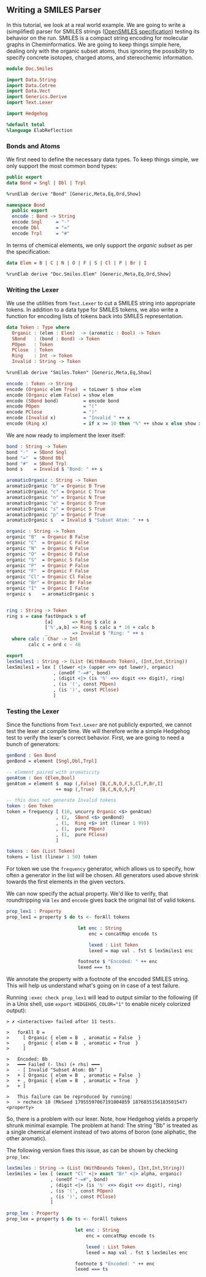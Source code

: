 ## Writing a SMILES Parser

In this tutorial, we look at a real world example.
We are going to write a (simplified) parser for SMILES strings
([OpenSMILES specification](http://opensmiles.org/opensmiles.html))
testing its behavior on the run. SMILES is a compact string encoding
for molecular graphs in Cheminformatics. We are going to keep things
simple here, dealing only with the organic subset atoms, thus ignoring
the possibility to specify concrete isotopes, charged atoms,
and stereochemic information.

```idris
module Doc.Smiles

import Data.String
import Data.Cotree
import Data.Vect
import Generics.Derive
import Text.Lexer

import Hedgehog

%default total
%language ElabReflection
```

### Bonds and Atoms

We first need to define the necessary data types.
To keep things simple, we only support the most common
bond types:

```idris
public export
data Bond = Sngl | Dbl | Trpl

%runElab derive "Bond" [Generic,Meta,Eq,Ord,Show]

namespace Bond
  public export
  encode : Bond -> String
  encode Sngl     = "-"
  encode Dbl      = "="
  encode Trpl     = "#"
```

In terms of chemical elements, we only support the *organic subset*
as per the specification:


```idris
data Elem = B | C | N | O | F | S | Cl | P | Br | I

%runElab derive "Doc.Smiles.Elem" [Generic,Meta,Eq,Ord,Show]
```

### Writing the Lexer

We use the utilities from `Text.Lexer` to cut a SMILES string into
appropriate tokens. In addition to a data type for SMILES tokens,
we also write a function for encoding lists of tokens back into
SMILES representation.

```idris
data Token : Type where
  Organic : (elem : Elem)  -> (aromatic : Bool) -> Token
  SBond   : (bond : Bond) -> Token
  POpen   : Token
  PClose  : Token
  Ring    : Int -> Token
  Invalid : String -> Token

%runElab derive "Smiles.Token" [Generic,Meta,Eq,Show]

encode : Token -> String
encode (Organic elem True)  = toLower $ show elem
encode (Organic elem False) = show elem
encode (SBond bond)         = encode bond
encode POpen                = "("
encode PClose               = ")"
encode (Invalid x)          = "Invalid " ++ x
encode (Ring x)             = if x >= 10 then "%" ++ show x else show x
```

We are now ready to implement the lexer itself:

```idris
bond : String -> Token
bond "-"  = SBond Sngl
bond "="  = SBond Dbl
bond "#"  = SBond Trpl
bond s    = Invalid $ "Bond: " ++ s

aromaticOrganic : String -> Token
aromaticOrganic "b" = Organic B True
aromaticOrganic "c" = Organic C True
aromaticOrganic "n" = Organic N True
aromaticOrganic "o" = Organic O True
aromaticOrganic "s" = Organic S True
aromaticOrganic "p" = Organic P True
aromaticOrganic s   = Invalid $ "Subset Atom: " ++ s

organic : String -> Token
organic "B"  = Organic B False
organic "C"  = Organic C False
organic "N"  = Organic N False
organic "O"  = Organic O False
organic "S"  = Organic S False
organic "P"  = Organic P False
organic "F"  = Organic F False
organic "Cl" = Organic Cl False
organic "Br" = Organic Br False
organic "I"  = Organic I False
organic s    = aromaticOrganic s


ring : String -> Token
ring s = case fastUnpack s of
              [a]       => Ring $ calc a
              ['%',a,b] => Ring $ calc a * 10 + calc b
              _         => Invalid $ "Ring: " ++ s
  where calc : Char -> Int
        calc c = ord c - 48

export
lexSmiles1 : String -> (List (WithBounds Token), (Int,Int,String))
lexSmiles1 = lex [ (lower <|> (upper <+> opt lower), organic)
                 , (oneOf "-=#", bond)
                 , (digit <|> (is '%' <+> digit <+> digit), ring)
                 , (is '(', const POpen)
                 , (is ')', const PClose)
                 ]
```

### Testing the Lexer

Since the functions from `Text.Lexer` are not publicly exported,
we cannot test the lexer at compile time. We will therefore
write a simple Hedgehog test to verify the lexer's correct behavior.
First, we are going to need a bunch of generators:

```idris
genBond : Gen Bond
genBond = element [Sngl,Dbl,Trpl]

-- element paired with aromaticity
genAtom : Gen (Elem,Bool)
genAtom = element $  map (,False) [B,C,N,O,F,S,Cl,P,Br,I]
                  ++ map (,True)  [B,C,N,O,S,P]

-- this does not generate Invalid tokens
token : Gen Token
token = frequency [ (10, uncurry Organic <$> genAtom)
                  , (2,  SBond <$> genBond)
                  , (1,  Ring <$> int (linear 1 99))
                  , (1,  pure POpen)
                  , (1,  pure PClose)
                  ]

tokens : Gen (List Token)
tokens = list (linear 1 50) token
```

For token we use the `frequency` generator, which
allows us to specify, how often a generator in the list will be
chosen. All generators used above shrink towards the first elements
in the given vectors.

We can now specify the actual property. We'd like to verify, that
roundtripping via `lex` and `encode` gives back the original
list of valid tokens.

```idris
prop_lex1 : Property
prop_lex1 = property $ do ts <- forAll tokens

                          let enc : String
                              enc = concatMap encode ts

                              lexed : List Token
                              lexed = map val . fst $ lexSmiles1 enc

                          footnote $ "Encoded: " ++ enc
                          lexed === ts
```

We annotate the property with a footnote of the encoded
SMILES string. This will help us understand what's going on
in case of a test failure.

Running `:exec check prop_lex1` will lead to output similar
to the following (if in a Unix shell, use `export HEDGEHOG_COLOR="1"` to
enable nicely colorized output):

```repl
> ✗ <interactive> failed after 11 tests.

>   forAll 0 =
>     [ Organic { elem = B  , aromatic = False  }
>     , Organic { elem = B  , aromatic = True  }
>     ]

>   Encoded: Bb
>   ━━━ Failed (- lhs) (+ rhs) ━━━
>   - [ Invalid "Subset Atom: Bb" ]
>   + [ Organic { elem = B  , aromatic = False  }
>   + , Organic { elem = B  , aromatic = True  }
>   + ]

>   This failure can be reproduced by running:
>   > recheck 10 (MkSeed 17955597067191004859 1876035156183501547) <property>
```

So, there is a problem with our lexer. Note, how Hedgehog yields a properly
shrunk minimal example. The problem at hand: The string "Bb" is
treated as a single chemical element instead of two atoms of boron
(one aliphatic, the other aromatic).

The following version fixes this issue, as can be shown by
checking `prop_lex`:

```idris
lexSmiles : String -> (List (WithBounds Token), (Int,Int,String))
lexSmiles = lex [ (exact "Cl" <|> exact "Br" <|> alpha, organic)
                , (oneOf "-=#", bond)
                , (digit <|> (is '%' <+> digit <+> digit), ring)
                , (is '(', const POpen)
                , (is ')', const PClose)
                ]

prop_lex : Property
prop_lex = property $ do ts <- forAll tokens

                         let enc : String
                             enc = concatMap encode ts

                             lexed : List Token
                             lexed = map val . fst $ lexSmiles enc

                         footnote $ "Encoded: " ++ enc
                         lexed === ts
```
